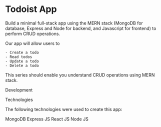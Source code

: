 # Todoist App
 Build a minimal full-stack app using the MERN stack (MongoDB for database, Express and Node for backend, and Javascript for frontend) to perform CRUD operations.

Our app will allow users to
    
    - Create a todo
    - Read todos
    - Update a todo
    - Delete a todo
    
  This series should enable you understand CRUD operations using MERN stack.
  
Development

Technologies

The following technologies were used to create this app:

MongoDB
Express JS
React JS
Node JS
